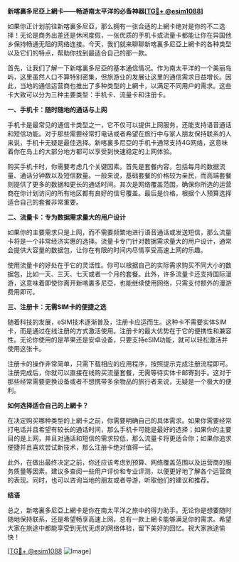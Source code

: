 **新喀裏多尼亞上網卡——畅游南太平洋的必备神器[[TG💪+ @esim1088](https://t.me/s/esim1088)]**

如果你正计划前往新喀裏多尼亞，那么拥有一张合适的上網卡绝对是你的不二选择！无论是商务出差还是休闲度假，一张优质的手机卡或流量卡都能让你在异国他乡保持畅通无阻的网络连接。今天，我们就来聊聊新喀裏多尼亞上網卡的各种类型以及它们的特点，帮助你找到最适合自己的那一款。

首先，让我们了解一下新喀裏多尼亞的基本通信情况。作为南太平洋的一个美丽岛屿，这里虽然人口不算特别密集，但旅游业的发展让这里的通信需求日益增长。因此，当地的通信运营商也推出了多种类型的上網卡，以满足不同用户的需求。这些卡大致可以分为三种主要类型：手机卡、流量卡和注册卡。

**一、手机卡：随时随地的通话与上网**

手机卡是最常见的通信卡类型之一，它不仅可以提供上网服务，还能支持语音通话和短信功能。对于那些需要经常打电话或者希望在旅行中与家人朋友保持联系的人来说，手机卡无疑是最佳选择。新喀裏多尼亞的手机卡通常支持4G网络，这意味着你在岛上的大部分地方都可以享受到快速稳定的上网体验。

购买手机卡时，你需要考虑几个关键因素。首先是套餐内容，包括每月的数据流量、通话分钟数以及短信数量。一般来说，基础套餐的价格较为亲民，而高端套餐则提供了更多的数据和更长的通话时间。其次是网络覆盖范围，确保你所选的运营商在你计划访问的所有地区都有良好的信号覆盖。最后是价格，根据个人预算选择适合自己的套餐非常重要。

**二、流量卡：专为数据需求量大的用户设计**

如果你的主要需求只是上网，而不需要频繁地进行语音通话或发送短信，那么流量卡将是一个非常经济实惠的选择。流量卡专门针对数据需求量大的用户设计，通常会提供大容量的数据包，让你在有限的时间内尽情享受高速上网的乐趣。

使用流量卡的好处在于它的灵活性。你可以根据自己的实际需求购买不同大小的数据包，比如一天、三天、七天或者一个月的套餐。此外，许多流量卡还支持国际漫游，这意味着即使你离开新喀裏多尼亞，也能继续使用网络，只需支付额外的漫游费用即可。

**三、注册卡：无需SIM卡的便捷之选**

随着科技的发展，eSIM技术逐渐普及，注册卡应运而生。这种卡不需要实体SIM卡，而是通过在线注册的方式激活使用。注册卡的最大优势在于它的便携性和兼容性。无论你使用的是苹果还是安卓设备，只要支持eSIM功能，就可以轻松激活并使用这张卡。

注册卡的操作非常简单，只需下载相应的应用程序，按照提示完成注册流程即可。注册完成后，你就可以直接在线购买流量套餐，无需等待实体卡邮寄到手。这对于那些经常需要更换设备或者不想携带多余物品的旅行者来说，无疑是一个极大的便利。

**如何选择适合自己的上網卡？**

在决定购买哪种类型的上網卡之前，你需要明确自己的具体需求。如果你需要经常打电话并且希望有较长的通话时间，那么手机卡可能是最好的选择；如果你的主要目的是上网，并且对通话和短信的需求较低，那么流量卡将更适合你；如果你追求便捷并且喜欢尝试新技术，那么注册卡绝对值得一试。

此外，在做出最终决定之前，你还应该考虑到预算、网络覆盖范围以及运营商的服务质量等因素。建议多查阅一些用户评价和专业评测，以便更好地了解各个运营商的表现。同时，也可以咨询当地的朋友或者导游，听取他们的建议和推荐。

**结语**

总之，新喀裏多尼亞上網卡是你在南太平洋之旅中的得力助手。无论你是想要随时随地保持联系，还是希望畅享高速上网，总有一款上網卡能够满足你的需求。希望大家在旅途中都能享受到无忧无虑的网络体验，留下美好的回忆。祝大家旅途愉快！

[[TG💪+ @esim1088](https://t.me/s/esim1088) ![Image](https://i.postimg.cc/4NQfJmqS/Snipaste-2025-05-13-00-14-12.png)]